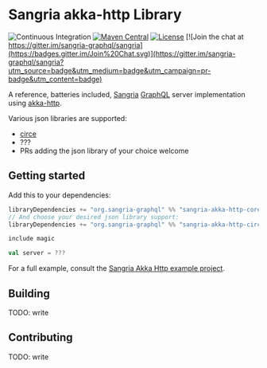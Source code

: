 # Sangria akka-http Library

![Continuous Integration](https://github.com/sangria-graphql/sangria-akka-http/workflows/Continuous%20Integration/badge.svg)
[![Maven Central](https://maven-badges.herokuapp.com/maven-central/org.sangria-graphql/sangria-akka-http-core_2.13/badge.svg)](https://maven-badges.herokuapp.com/maven-central/org.sangria-graphql/sangria-akka-http-core_2.13)
[![License](http://img.shields.io/:license-Apache%202-brightgreen.svg)](http://www.apache.org/licenses/LICENSE-2.0.txt)
[![Join the chat at https://gitter.im/sangria-graphql/sangria](https://badges.gitter.im/Join%20Chat.svg)](https://gitter.im/sangria-graphql/sangria?utm_source=badge&utm_medium=badge&utm_campaign=pr-badge&utm_content=badge)


A reference, batteries included, [Sangria](https://github.com/sangria-graphql/sangria) [GraphQL](https://graphql.org) 
server implementation using [akka-http](https://github.com/akka/akka-http).

Various json libraries are supported:
- [circe](https://github.com/circe/circe)
- ???
- PRs adding the json library of your choice welcome

## Getting started

Add this to your dependencies:
```sbt
libraryDependencies += "org.sangria-graphql" %% "sangria-akka-http-core" % "2.0"
// And choose your desired json library support:
libraryDependencies += "org.sangria-graphql" %% "sangria-akka-http-circe" % "2.0"
```

```scala
include magic

val server = ???
```

For a full example, consult the [Sangria Akka Http example project](https://github.com/sangria-graphql/sangria-akka-http-example).
 
## Building
TODO: write

## Contributing
TODO: write
